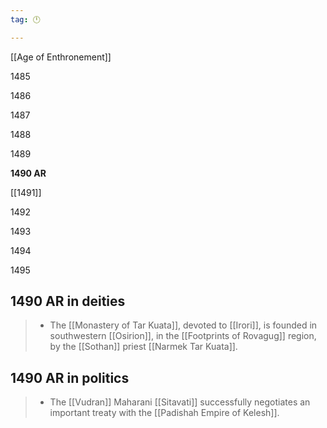 ```yaml
---
tag: 🕛

---
```

[[Age of Enthronement]]


1485

1486

1487

1488

1489

**1490 AR**

[[1491]]

1492

1493

1494

1495



## 1490 AR in deities

>  - The [[Monastery of Tar Kuata]], devoted to [[Irori]], is founded in southwestern [[Osirion]], in the [[Footprints of Rovagug]] region, by the [[Sothan]] priest [[Narmek Tar Kuata]].


## 1490 AR in politics

>  - The [[Vudran]] Maharani [[Sitavati]] successfully negotiates an important treaty with the [[Padishah Empire of
Kelesh]].






